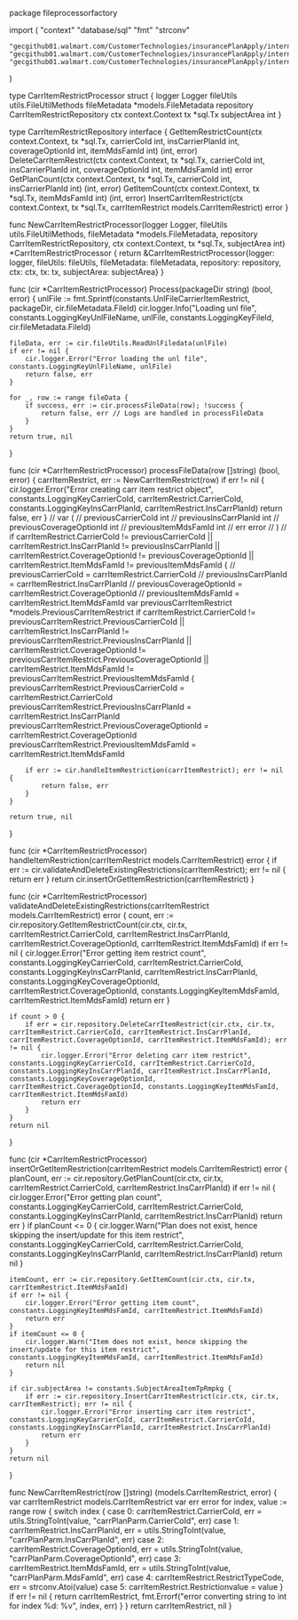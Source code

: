 package fileprocessorfactory

import (
	"context"
	"database/sql"
	"fmt"
	"strconv"

	"gecgithub01.walmart.com/CustomerTechnologies/insurancePlanApply/internal/constants"
	"gecgithub01.walmart.com/CustomerTechnologies/insurancePlanApply/internal/models"
	"gecgithub01.walmart.com/CustomerTechnologies/insurancePlanApply/internal/utils"
)

type CarrItemRestrictProcessor struct {
	logger       Logger
	fileUtils    utils.FileUtilMethods
	fileMetadata *models.FileMetadata
	repository   CarrItemRestrictRepository
	ctx          context.Context
	tx           *sql.Tx
	subjectArea  int
}

type CarrItemRestrictRepository interface {
	GetItemRestrictCount(ctx context.Context, tx *sql.Tx, carrierCoId int, insCarrierPlanId int, coverageOptionId int, itemMdsFamId int) (int, error)
	DeleteCarrItemRestrict(ctx context.Context, tx *sql.Tx, carrierCoId int, insCarrierPlanId int, coverageOptionId int, itemMdsFamId int) error
	GetPlanCount(ctx context.Context, tx *sql.Tx, carrierCoId int, insCarrierPlanId int) (int, error)
	GetItemCount(ctx context.Context, tx *sql.Tx, itemMdsFamId int) (int, error)
	InsertCarrItemRestrict(ctx context.Context, tx *sql.Tx, carrItemRestrict models.CarrItemRestrict) error
}

func NewCarrItemRestrictProcessor(logger Logger, fileUtils utils.FileUtilMethods, fileMetadata *models.FileMetadata, repository CarrItemRestrictRepository, ctx context.Context, tx *sql.Tx, subjectArea int) *CarrItemRestrictProcessor {
	return &CarrItemRestrictProcessor{logger: logger, fileUtils: fileUtils, fileMetadata: fileMetadata, repository: repository, ctx: ctx, tx: tx, subjectArea: subjectArea}
}

func (cir *CarrItemRestrictProcessor) Process(packageDir string) (bool, error) {
	unlFile := fmt.Sprintf(constants.UnlFileCarrierItemRestrict, packageDir, cir.fileMetadata.FileId)
	cir.logger.Info("Loading unl file", constants.LoggingKeyUnlFileName, unlFile, constants.LoggingKeyFileId, cir.fileMetadata.FileId)

	fileData, err := cir.fileUtils.ReadUnlFiledata(unlFile)
	if err != nil {
		cir.logger.Error("Error loading the unl file", constants.LoggingKeyUnlFileName, unlFile)
		return false, err
	}

	for _, row := range fileData {
		if success, err := cir.processFileData(row); !success {
			return false, err // Logs are handled in processFileData
		}
	}
	return true, nil
}

func (cir *CarrItemRestrictProcessor) processFileData(row []string) (bool, error) {
	carrItemRestrict, err := NewCarrItemRestrict(row)
	if err != nil {
		cir.logger.Error("Error creating carr item restrict object", constants.LoggingKeyCarrierCoId, carrItemRestrict.CarrierCoId, constants.LoggingKeyInsCarrPlanId, carrItemRestrict.InsCarrPlanId)
		return false, err
	}
	// var (
	// 	previousCarrierCoId      int
	// 	previousInsCarrPlanId    int
	// 	previousCoverageOptionId int
	// 	previousItemMdsFamId     int
	// 	err                      error
	// )
	// if carrItemRestrict.CarrierCoId != previousCarrierCoId || carrItemRestrict.InsCarrPlanId != previousInsCarrPlanId || carrItemRestrict.CoverageOptionId != previousCoverageOptionId || carrItemRestrict.ItemMdsFamId != previousItemMdsFamId {
	// 	previousCarrierCoId = carrItemRestrict.CarrierCoId
	// 	previousInsCarrPlanId = carrItemRestrict.InsCarrPlanId
	// 	previousCoverageOptionId = carrItemRestrict.CoverageOptionId
	// 	previousItemMdsFamId = carrItemRestrict.ItemMdsFamId
	var previousCarrItemRestrict *models.PreviousCarrItemRestrict
	if carrItemRestrict.CarrierCoId != previousCarrItemRestrict.PreviousCarrierCoId || carrItemRestrict.InsCarrPlanId != previousCarrItemRestrict.PreviousInsCarrPlanId || carrItemRestrict.CoverageOptionId != previousCarrItemRestrict.PreviousCoverageOptionId || carrItemRestrict.ItemMdsFamId != previousCarrItemRestrict.PreviousItemMdsFamId {
		previousCarrItemRestrict.PreviousCarrierCoId = carrItemRestrict.CarrierCoId
		previousCarrItemRestrict.PreviousInsCarrPlanId = carrItemRestrict.InsCarrPlanId
		previousCarrItemRestrict.PreviousCoverageOptionId = carrItemRestrict.CoverageOptionId
		previousCarrItemRestrict.PreviousItemMdsFamId = carrItemRestrict.ItemMdsFamId

		if err := cir.handleItemRestriction(carrItemRestrict); err != nil {
			return false, err
		}
	}

	return true, nil
}

func (cir *CarrItemRestrictProcessor) handleItemRestriction(carrItemRestrict models.CarrItemRestrict) error {
	if err := cir.validateAndDeleteExistingRestrictions(carrItemRestrict); err != nil {
		return err
	}
	return cir.insertOrGetItemRestriction(carrItemRestrict)
}

func (cir *CarrItemRestrictProcessor) validateAndDeleteExistingRestrictions(carrItemRestrict models.CarrItemRestrict) error {
	count, err := cir.repository.GetItemRestrictCount(cir.ctx, cir.tx, carrItemRestrict.CarrierCoId, carrItemRestrict.InsCarrPlanId, carrItemRestrict.CoverageOptionId, carrItemRestrict.ItemMdsFamId)
	if err != nil {
		cir.logger.Error("Error getting item restrict count", constants.LoggingKeyCarrierCoId, carrItemRestrict.CarrierCoId, constants.LoggingKeyInsCarrPlanId, carrItemRestrict.InsCarrPlanId, constants.LoggingKeyCoverageOptionId, carrItemRestrict.CoverageOptionId, constants.LoggingKeyItemMdsFamId, carrItemRestrict.ItemMdsFamId)
		return err
	}

	if count > 0 {
		if err = cir.repository.DeleteCarrItemRestrict(cir.ctx, cir.tx, carrItemRestrict.CarrierCoId, carrItemRestrict.InsCarrPlanId, carrItemRestrict.CoverageOptionId, carrItemRestrict.ItemMdsFamId); err != nil {
			cir.logger.Error("Error deleting carr item restrict", constants.LoggingKeyCarrierCoId, carrItemRestrict.CarrierCoId, constants.LoggingKeyInsCarrPlanId, carrItemRestrict.InsCarrPlanId, constants.LoggingKeyCoverageOptionId, carrItemRestrict.CoverageOptionId, constants.LoggingKeyItemMdsFamId, carrItemRestrict.ItemMdsFamId)
			return err
		}
	}
	return nil
}

func (cir *CarrItemRestrictProcessor) insertOrGetItemRestriction(carrItemRestrict models.CarrItemRestrict) error {
	planCount, err := cir.repository.GetPlanCount(cir.ctx, cir.tx, carrItemRestrict.CarrierCoId, carrItemRestrict.InsCarrPlanId)
	if err != nil {
		cir.logger.Error("Error getting plan count", constants.LoggingKeyCarrierCoId, carrItemRestrict.CarrierCoId, constants.LoggingKeyInsCarrPlanId, carrItemRestrict.InsCarrPlanId)
		return err
	}
	if planCount <= 0 {
		cir.logger.Warn("Plan does not exist, hence skipping the insert/update for this item restrict", constants.LoggingKeyCarrierCoId, carrItemRestrict.CarrierCoId, constants.LoggingKeyInsCarrPlanId, carrItemRestrict.InsCarrPlanId)
		return nil
	}

	itemCount, err := cir.repository.GetItemCount(cir.ctx, cir.tx, carrItemRestrict.ItemMdsFamId)
	if err != nil {
		cir.logger.Error("Error getting item count", constants.LoggingKeyItemMdsFamId, carrItemRestrict.ItemMdsFamId)
		return err
	}
	if itemCount <= 0 {
		cir.logger.Warn("Item does not exist, hence skipping the insert/update for this item restrict", constants.LoggingKeyItemMdsFamId, carrItemRestrict.ItemMdsFamId)
		return nil
	}

	if cir.subjectArea != constants.SubjectAreaItemTpRmpkg {
		if err := cir.repository.InsertCarrItemRestrict(cir.ctx, cir.tx, carrItemRestrict); err != nil {
			cir.logger.Error("Error inserting carr item restrict", constants.LoggingKeyCarrierCoId, carrItemRestrict.CarrierCoId, constants.LoggingKeyInsCarrPlanId, carrItemRestrict.InsCarrPlanId)
			return err
		}
	}
	return nil
}

func NewCarrItemRestrict(row []string) (models.CarrItemRestrict, error) {
	var carrItemRestrict models.CarrItemRestrict
	var err error
	for index, value := range row {
		switch index {
		case 0:
			carrItemRestrict.CarrierCoId, err = utils.StringToInt(value, "carrPlanParm.CarrierCoId", err)
		case 1:
			carrItemRestrict.InsCarrPlanId, err = utils.StringToInt(value, "carrPlanParm.InsCarrPlanId", err)
		case 2:
			carrItemRestrict.CoverageOptionId, err = utils.StringToInt(value, "carrPlanParm.CoverageOptionId", err)
		case 3:
			carrItemRestrict.ItemMdsFamId, err = utils.StringToInt(value, "carrPlanParm.MdsFamId", err)
		case 4:
			carrItemRestrict.RestrictTypeCode, err = strconv.Atoi(value)
		case 5:
			carrItemRestrict.Restrictionvalue = value
		}
		if err != nil {
			return carrItemRestrict, fmt.Errorf("error converting string to int for index %d: %v", index, err)
		}
	}
	return carrItemRestrict, nil
}
